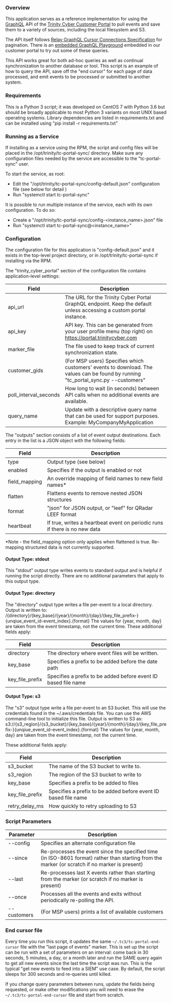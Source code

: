 ### Overview
This application serves as a reference implementation for using the [GraphQL](https://graphql.org/learn/) API of the
[Trinity Cyber Customer Portal](https://portal.trinitycyber.com) to pull events and save them to a variety of sources,
including the local filesystem and S3.

The API itself follows [Relay GraphQL Cursor Connections Specification](https://relay.dev/graphql/connections.htm) for
pagination. There is an [embedded GraphQL Playground](https://portal.trinitycyber.com/graphql-playground) embedded in
our customer portal to try out some of these queries.

This API works great for both ad-hoc queries as well as continual synchronization to another database or tool. This
script is an example of how to query the API, save off the "end cursor" for each page of data processed, and emit
events to be processed or submitted to another system.

### Requirements
This is a Python 3 script; it was developed on CentOS 7 with Python 3.6 but should be broadly applicable to most Python
3  variants on most UNIX based operating systems. Library dependencies are listed in requirements.txt and can be
installed using "pip install -r requirements.txt"

### Running as a Service
If installing as a service using the RPM, the script and config files will be placed in the 
/opt/trinity/tc-portal-sync/ directory. Make sure any configuration files needed by the service
are accessible to the "tc-portal-sync" user.

To start the service, as root:
  * Edit the "/opt/trinity/tc-portal-sync/config-default.json" configuration file (see below for detail )
  * Run "systemctl start tc-portal-sync"

It is possible to run multiple instance of the service, each with its own configuration. To do so:
  * Create a "/opt/trinity/tc-portal-sync/config-<instance_name>.json" file
  * Run "systemctl start tc-portal-sync@<instance_name>"

### Configuration
The configuration file for this application is "config-default.json" and it exists in the top-level project directory,
or in /opt/trinity/tc-portal-sync if installing via the RPM.

The "trinity_cyber_portal" section of the configuration file contains application-level settings:

| Field                 | Description                                                                                                                        |
|-----------------------|------------------------------------------------------------------------------------------------------------------------------------|
| api_url               | The URL for the Trinity Cyber Portal GraphQL endpoint. Keep the default unless accessing a custom portal instance.                 |
| api_key               | API key. This can be generated from your user profile menu (top right) on https://portal.trinitycyber.com                          |
| marker_file           | The file used to keep track of current synchronization state.                                                                      |
| customer_gids         | (For MSP users) Specifies which customers' events to download. The values can be found by running "tc_portal_sync.py --customers"  |
| poll_interval_seconds | How long to wait (in seconds) between API calls when no additional events are available.                                           |
| query_name            | Update with a descriptive query name that can be used for support purposes. Example: MyCompanyMyApplication                        |

The "outputs" section consists of a list of event output destinations. Each entry in the
list is a JSON object with the following fields:

| Field         | Description                                                                |
|---------------|----------------------------------------------------------------------------|
| type          | Output type (see below)                                                    |
| enabled       | Specifies if the output is enabled or not                                  |
| field_mapping | An override mapping of field names to new field names\*                    |
| flatten       | Flattens events to remove nested JSON structures                           |
| format        | "json" for JSON output, or "leef" for QRadar LEEF format                   |
| heartbeat     | If true, writes a heartbeat event on periodic runs if there is no new data |

*Note - the field_mapping option only applies when flattened is true. Re-mapping structured
data is not currently supported.

#### Output Type: stdout
This "stdout" output type writes events to standard output and is helpful if running the script
directly. There are no additional parameters that apply to this output type.

#### Output Type: directory
The "directory" output type writes a file per-event to a local directory. Output is written to:
/{directory}/{key_base}/{year}/{month}/{day}/{key_file_prefix-}{unqiue_event_id-event_index}.{format}
The values for {year, month, day} are taken from the event timestamp, not the current time.
These additional fields apply:

| Field           | Description                                                              |
|-----------------|--------------------------------------------------------------------------|
| directory       | The directory where event files will be written.                         |
| key_base        | Specifies a prefix to be added before the date path                      |
| key_file_prefix | Specifies a prefix to be added before event ID based file name           |

#### Output Type: s3
The "s3" output type write a file per-event to an S3 bucket. This will use the credentials
found in the ~/.aws/credentials file. You can use the AWS command-line tool to initialize
this file. Output is written to S3 as:
s3://{s3_region}/{s3_bucket}/{key_base}/{year}/{month}/{day}/{key_file_prefix-}{unqiue_event_id-event_index}.{format}
The values for {year, month, day} are taken from the event timestamp, not the current time.

These additional fields apply:

| Field          | Description                                                               |
|-----------------|---------------------------------------------------------------------------|
| s3_bucket       | The name of the S3 bucket to write to.                                    |
| s3_region       | The region of the S3 bucket to write to                                   |
| key_base        | Specifies a prefix to be added to files                                   |
| key_file_prefix | Specifies a prefix to be added before event ID based file name            |
| retry_delay_ms  | How quickly to retry uploading to S3                                      |


### Script Parameters

| Parameter   | Description                                                                                                                                    |
|-------------|------------------------------------------------------------------------------------------------------------------------------------------------|
| --config    | Specifies an alternate configuration file                                                                                                      |
| --since     | Re-processes the event since the specified time (in ISO-8601 format) rather than starting from the marker (or scratch if no marker is present) |
| --last      | Re-processes last X events rather than starting from the marker (or scratch if no marker is present)                                           |
| --once      | Processes all the events and exits without periodically re-polling the API.
| --customers | (For MSP users) prints a list of available customers

### End cursor file
Every time you run this script, it updates the same `~/.tc3/tc-portal-end-cursor` file with the
"last page of events" marker. This is set up the script can be run with a set of parameters on an
interval: come back in 30 seconds, 5 minutes, a day, or a month later and run the SAME query again
to get all new events since the last time the script was run. This is the typical "get new events
to feed into a SIEM" use case. By default, the script sleeps for 300 seconds and re-queries until killed.

If you change query parameters between runs, update the fields being requested, or make other
modifications you will need to erase the `~/.tc3/tc-portal-end-cursor` file and start from scratch.
